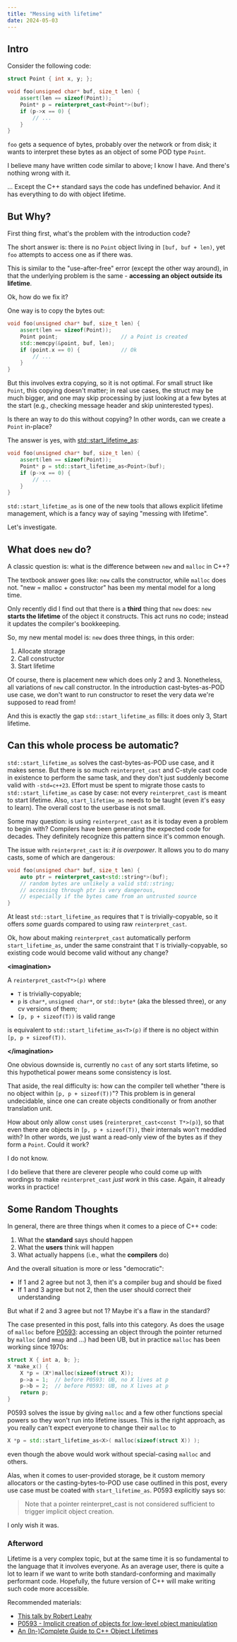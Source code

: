 ```yaml
---
title: "Messing with lifetime"
date: 2024-05-03
---
```



## Intro

Consider the following code:

```cpp
struct Point { int x, y; };

void foo(unsigned char* buf, size_t len) {
    assert(len == sizeof(Point));
    Point* p = reinterpret_cast<Point*>(buf);
    if (p->x == 0) {
        // ...
    }
}
```

`foo` gets a sequence of bytes, probably over the network or from disk;
it wants to interpret these bytes as an object of some POD type `Point`.

I believe many have written code similar to above; I know I have.
And there's nothing wrong with it.

... Except the C++ standard says the code has undefined behavior.
And it has everything to do with object lifetime.



## But Why?

First thing first, what's the problem with the introduction code?

The short answer is: there is no `Point` object living in `[buf, buf + len)`,
yet `foo` attempts to access one as if there was.

This is similar to the "use-after-free" error (except the other way around),
in that the underlying problem is the same - **accessing an object outside its lifetime**.

Ok, how do we fix it?

One way is to copy the bytes out:

```cpp
void foo(unsigned char* buf, size_t len) {
    assert(len == sizeof(Point));
    Point point;                    // a Point is created
    std::memcpy(&point, buf, len);
    if (point.x == 0) {             // Ok
        // ...
    }
}
```

But this involves extra copying, so it is not optimal.
For small struct like `Point`, this copying doesn't matter;
in real use cases, the struct may be much bigger,
and one may skip processing by just looking at a few bytes at the start
(e.g., checking message header and skip uninterested types).

Is there an way to do this without copying? In other words, can we create a `Point` in-place?

The answer is yes, with [std::start_lifetime_as](https://en.cppreference.com/w/cpp/memory/start_lifetime_as):

```cpp
void foo(unsigned char* buf, size_t len) {
    assert(len == sizeof(Point));
    Point* p = std::start_lifetime_as<Point>(buf);
    if (p->x == 0) {
        // ...
    }
}
```

`std::start_lifetime_as` is one of the new tools that allows explicit lifetime management,
which is a fancy way of saying "messing with lifetime".

Let's investigate.



## What does `new` do?

A classic question is: what is the difference between `new` and `malloc` in C++?

The textbook answer goes like: `new` calls the constructor, while `malloc` does not.
"new = malloc + constructor" has been my mental model for a long time.

Only recently did I find out that there is a **third** thing that `new` does:
`new` **starts the lifetime** of the object it constructs.
This act runs no code; instead it updates the compiler's bookkeeping.

So, my new mental model is: `new` does three things, in this order:

1. Allocate storage
2. Call constructor
3. Start lifetime

Of course, there is placement new which does only 2 and 3.
Nonetheless, all variations of `new` call constructor.
In the introduction cast-bytes-as-POD use case,
we don't want to run constructor to reset the very data we're supposed to read from!

And this is exactly the gap `std::start_lifetime_as` fills: it does only 3, Start lifetime.



## Can this whole process be automatic?

`std::start_lifetime_as` solves the cast-bytes-as-POD use case, and it makes sense.
But there is so much `reinterpret_cast` and C-style cast code in existence to perform the same task,
and they don't just suddenly become valid with `-std=c++23`.
Effort must be spent to migrate those casts to `std::start_lifetime_as` case by case:
not every `reinterpret_cast` is meant to start lifetime.
Also, `start_lifetime_as` needs to be taught (even it's easy to learn).
The overall cost to the userbase is not small.

Some may question: is using `reinterpret_cast` as it is today even a problem to begin with?
Compilers have been generating the expected code for decades.
They definitely recognize this pattern since it's common enough.

The issue with `reinterpret_cast` is: *it is overpower*.
It allows you to do many casts, some of which are dangerous:

```cpp
void foo(unsigned char* buf, size_t len) {
    auto ptr = reinterpret_cast<std::string*>(buf);
    // random bytes are unlikely a valid std::string;
    // accessing through ptr is very dangerous,
    // especially if the bytes came from an untrusted source
}
```

At least `std::start_lifetime_as` requires that `T` is trivially-copyable,
so it offers *some* guards compared to using raw `reinterpret_cast`.

Ok, how about making `reinterpret_cast` automatically perform `start_lifetime_as`,
under the same constraint that `T` is trivially-copyable,
so existing code would become valid without any change?

**\<imagination\>**

A `reinterpret_cast<T*>(p)` where 
- `T` is trivially-copyable;
- `p` is `char*`, `unsigned char*`, or `std::byte*` (aka the blessed three), or any cv versions of them;
- `[p, p + sizeof(T))` is valid range

is equivalent to `std::start_lifetime_as<T>(p)` if there is no object within `[p, p + sizeof(T))`.

**\</imagination\>**

One obvious downside is, currently no `cast` of any sort starts lifetime,
so this hypothetical power means some consistency is lost.

That aside, the real difficulty is:
how can the compiler tell whether "there is no object within `[p, p + sizeof(T))`"?
This problem is in general undecidable, since one can create objects conditionally or from another translation unit.

How about only allow `const` uses (`reinterpret_cast<const T*>(p)`),
so that even there are objects in `[p, p + sizeof(T))`, their internals won't meddled with?
In other words, we just want a read-only view of the bytes as if they form a `Point`.
Could it work?

I do not know.

I do believe that there are cleverer people
who could come up with wordings to make `reinterpret_cast` *just work* in this case.
Again, it already works in practice!



## Some Random Thoughts

In general, there are three things when it comes to a piece of C++ code:

1. What the **standard** says should happen
2. What the **users** think will happen
3. What actually happens (i.e., what the **compilers** do)

And the overall situation is more or less "democratic":

- If 1 and 2 agree but not 3, then it's a compiler bug and should be fixed
- If 1 and 3 agree but not 2, then the user should correct their understanding

But what if 2 and 3 agree but not 1? Maybe it's a flaw in the standard?

The case presented in this post, falls into this category.
As does the usage of `malloc` before [P0593](https://wg21.link/P0593):
accessing an object through the pointer returned by `malloc` (and `mmap` and ...) had been UB,
but in practice `malloc` has been working since 1970s:

```c
struct X { int a, b; };
X *make_x() {
    X *p = (X*)malloc(sizeof(struct X));
    p->a = 1;  // before P0593: UB, no X lives at p
    p->b = 2;  // before P0593: UB, no X lives at p
    return p;
}
```

P0593 solves the issue by giving `malloc` and a few other functions special powers so they won't run into lifetime issues.
This is the right approach, as you really can't expect everyone to change their `malloc` to

```cpp
X *p = std::start_lifetime_as<X>( malloc(sizeof(struct X)) );
```

even though the above would work without special-casing `malloc` and others.

Alas, when it comes to user-provided storage, be it custom memory allocators or the casting-bytes-to-POD use case outlined in this post,
every use case must be coated with `start_lifetime_as`. P0593 explicitly says so:

> Note that a pointer reinterpret_cast is not considered sufficient to trigger implicit object creation.

I only wish it was.



### Afterword

Lifetime is a very complex topic, but at the same time it is so fundamental to the language
that it involves everyone. As an average user, there is quite a lot to learn if we want to
write both standard-conforming and maximally performant code. Hopefully, the future version of C++
will make writing such code more accessible.

Recommended materials:
- [This talk by Robert Leahy](https://youtu.be/pbkQG09grFw)
- [P0593 - Implicit creation of objects for low-level object manipulation](https://www.open-std.org/jtc1/sc22/wg21/docs/papers/2020/p0593r6.html)
- [An (In-)Complete Guide to C++ Object Lifetimes](https://www.jonathanmueller.dev/talk/lifetime/)
